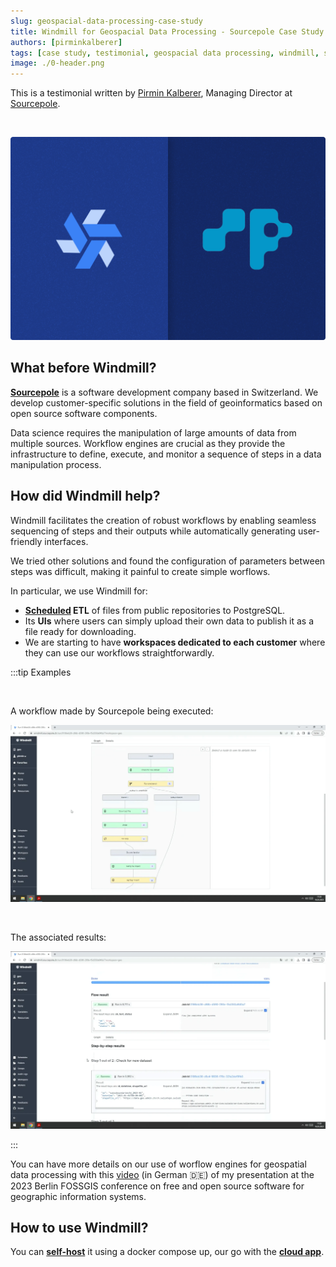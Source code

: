```yaml
---
slug: geospacial-data-processing-case-study
title: Windmill for Geospacial Data Processing - Sourcepole Case Study
authors: [pirminkalberer]
tags: [case study, testimonial, geospacial data processing, windmill, sourcepol, workflows]
image: ./0-header.png
---
```


This is a testimonial written by [Pirmin Kalberer](https://github.com/pka), Managing Director at [Sourcepole](http://sourcepole.com/).

<!--truncate-->

<br/>

![Sourcepole Windmill use case](./0-header.png 'Sourcepole Windmill testimonial')

## What before Windmill?

**[Sourcepole](http://sourcepole.com/)** is a software development company based in Switzerland. We develop customer-specific solutions in the field of geoinformatics based on open source software components.

Data science requires the manipulation of large amounts of data from multiple sources. Workflow engines are crucial as they provide the infrastructure to define, execute, and monitor a sequence of steps in a data manipulation process.

## How did Windmill help?

Windmill facilitates the creation of robust workflows by enabling seamless sequencing of steps and their outputs while automatically generating user-friendly interfaces.

We tried other solutions and found the configuration of parameters between steps was difficult, making it painful to create simple worflows.

In particular, we use Windmill for:

- **[Scheduled](/docs/core_concepts/scheduling) ETL** of files from public repositories to PostgreSQL.
- Its **UIs** where users can simply upload their own data to publish it as a file ready for downloading.
- We are starting to have **workspaces dedicated to each customer** where they can use our workflows straightforwardly.

:::tip Examples

<br/>

A workflow made by Sourcepole being executed:

![Workflow being executed](./sourcepole_execution.png.webp 'Workflow being executed')

<br/>

The associated results:

![Workflow results](./sourcepole_results.png.webp 'Workflow results')

:::

You can have more details on our use of worflow engines for geospatial data processing with this [video](https://pretalx.com/fossgis2023/talk/JAMMJ8/) (in German 🇩🇪) of my presentation at the 2023 Berlin FOSSGIS conference on free and open source software for geographic information systems.

## How to use Windmill?

You can **[self-host](/docs/advanced/self_host/#deployment)** it using a docker compose up, our go with the **<a href="https://app.windmill.dev/" rel="nofollow">cloud app</a>**.
